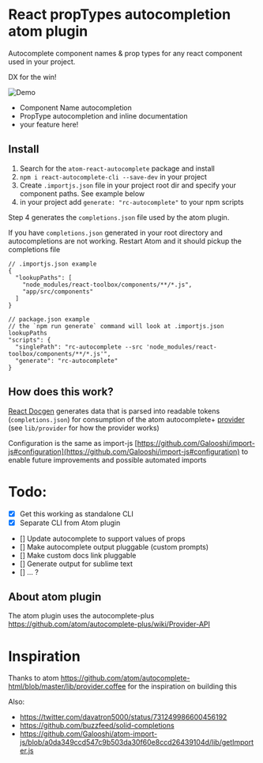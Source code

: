 # React propTypes autocompletion atom plugin

Autocomplete component names & prop types for any react component used in your project.

DX for the win!

![Demo](https://cloud.githubusercontent.com/assets/532272/16675986/dffd63ae-447a-11e6-9ca7-2076d514a8e9.gif)

- Component Name autocompletion
- PropType autocompletion and inline documentation
- your feature here!

## Install

1. Search for the `atom-react-autocomplete` package and install
2. `npm i react-autocomplete-cli --save-dev` in your project
3. Create `.importjs.json` file in your project root dir and specify your component paths. See example below
4. in your project add `generate: "rc-autocomplete"` to your npm scripts

Step 4 generates the `completions.json` file used by the atom plugin.

If you have `completions.json` generated in your root directory and autocompletions are not working. Restart Atom and it should pickup the completions file

```
// .importjs.json example
{
  "lookupPaths": [
    "node_modules/react-toolbox/components/**/*.js",
    "app/src/components"
  ]
}
```

```
// package.json example
// the `npm run generate` command will look at .importjs.json lookupPaths
"scripts": {
  "singlePath": "rc-autocomplete --src 'node_modules/react-toolbox/components/**/*.js'",
  "generate": "rc-autocomplete"
}
```
## How does this work?

[React Docgen](https://github.com/reactjs/react-docgen) generates data that is parsed into readable tokens (`completions.json`) for consumption of the atom autocomplete+ [provider](https://github.com/atom/autocomplete-plus/wiki/Provider-API) (see `lib/provider` for how the provider works)

Configuration is the same as import-js [https://github.com/Galooshi/import-js#configuration](https://github.com/Galooshi/import-js#configuration) to enable future improvements and possible automated imports

# Todo:
- [x] Get this working as standalone CLI
- [x] Separate CLI from Atom plugin
- [] Update autocomplete to support values of props
- [] Make autocomplete output pluggable (custom prompts)
- [] Make custom docs link pluggable
- [] Generate output for sublime text
- [] ... ?

## About atom plugin

The atom plugin uses the autocomplete-plus https://github.com/atom/autocomplete-plus/wiki/Provider-API

# Inspiration

Thanks to atom https://github.com/atom/autocomplete-html/blob/master/lib/provider.coffee for the inspiration on building this

Also:

- https://twitter.com/davatron5000/status/731249986600456192
- https://github.com/buzzfeed/solid-completions
- https://github.com/Galooshi/atom-import-js/blob/a0da349ccd547c9b503da30f60e8ccd26439104d/lib/getImporter.js
